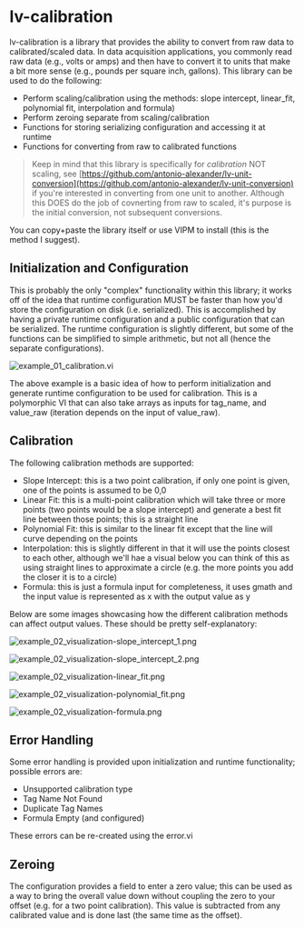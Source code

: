 # lv-calibration

lv-calibration is a library that provides the ability to convert from raw data to calibrated/scaled data. In data acquisition applications, you commonly read raw data (e.g., volts or amps) and then have to convert it to units that make a bit more sense (e.g., pounds per square inch, gallons). This library can be used to do the following:

* Perform scaling/calibration using the methods: slope intercept, linear_fit, polynomial fit, interpolation and formula)
* Perform zeroing separate from scaling/calibration
* Functions for storing serializing configuration and accessing it at runtime
* Functions for converting from raw to calibrated functions

> Keep in mind that this library is specifically for *calibration* NOT scaling, see [https://github.com/antonio-alexander/lv-unit-conversion](https://github.com/antonio-alexander/lv-unit-conversion) if you're interested in converting from one unit to another. Although this DOES do the job of covnerting from raw to scaled, it's purpose is the initial conversion, not subsequent conversions.

You can copy+paste the library itself or use VIPM to install (this is the method I suggest).

## Initialization and Configuration

This is probably the only "complex" functionality within this library; it works off of the idea that runtime configuration MUST be faster than how you'd store the configuration on disk (i.e. serialized). This is accomplished by having a private runtime configuration and a public configuration that can be serialized. The runtime configuration is slightly different, but some of the functions can be simplified to simple arithmetic, but not all (hence the separate configurations).

![example_01_calibration.vi](./docs/snippet_example_01_calibration.png "Example 01: Calibration")

The above example is a basic idea of how to perform initialization and generate runtime configuration to be used for calibration. This is a polymorphic VI that can also take arrays as inputs for tag_name, and value_raw (iteration depends on the input of value_raw).

## Calibration

The following calibration methods are supported:

* Slope Intercept: this is a two point calibration, if only one point is given, one of the points is assumed to be 0,0
* Linear Fit: this is a multi-point calibration which will take three or more points (two points would be a slope intercept) and generate a best fit line between those points; this is a straight line
* Polynomial Fit: this is similar to the linear fit except that the line will curve depending on the points
* Interpolation: this is slightly different in that it will use the points closest to each other, although we'll hae a visual below you can think of this as using straight lines to approximate a circle (e.g. the more points you add the closer it is to a circle)
* Formula: this is just a formula input for completeness, it uses gmath and the input value is represented as x with the output value as y

Below are some images showcasing how the different calibration methods can affect output values. These should be pretty self-explanatory:

![example_02_visualization-slope_intercept_1.png](./docs/example_02_visualization-slope_intercept_1.png "Example 02: Visualization - Slope Intercept Single Point")

![example_02_visualization-slope_intercept_2.png](./docs/example_02_visualization-slope_intercept_2.png "Example 02: Visualization - Slope Intercept Multi-Point")

![example_02_visualization-linear_fit.png](./docs/example_02_visualization-linear_fit.png "Example 02: Visualization - Linear Fit")

![example_02_visualization-polynomial_fit.png](./docs/example_02_visualization-polynomial_fit.png "Example 02: Visualization - Polynomial Fit")

![example_02_visualization-formula.png](./docs/example_02_visualization-formula.png "Example 02: Visualization - Formula")

## Error Handling

Some error handling is provided upon initialization and runtime functionality; possible errors are:

* Unsupported calibration type
* Tag Name Not Found
* Duplicate Tag Names
* Formula Empty (and configured)

These errors can be re-created using the error.vi

## Zeroing

The configuration provides a field to enter a zero value; this can be used as a way to bring the overall value down without coupling the zero to your offset (e.g. for a two point calibration). This value is subtracted from any calibrated value and is done last (the same time as the offset).
